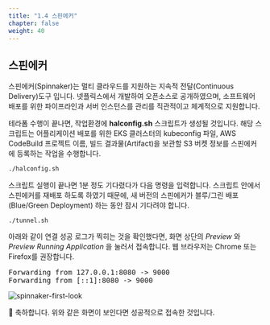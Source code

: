 ```yaml
---
title: "1.4 스핀에커"
chapter: false
weight: 40
---
```


## 스핀에커

스핀에커(Spinnaker)는 멀티 클라우드를 지원하는 지속적 전달(Continuous Delivery)도구 입니다. 넷플릭스에서 개발하여 오픈소스로 공개하였으며, 소프트웨어 배포를 위한 파이프라인과 서버 인스턴스를 관리를 직관적이고 체계적으로 지원합니다.

테라폼 수행이 끝나면, 작업환경에 **halconfig.sh** 스크립트가 생성될 것입니다. 해당 스크립트는 어플리케이션 배포를 위한 EKS 클러스터의 kubeconfig 파일, AWS CodeBuild 프로젝트 이름, 빌드 결과물(Artifact)을 보관할 S3 버켓 정보를 스핀에커에 등록하는 작업을 수행합니다.

```sh
./halconfig.sh
```

스크립트 실행이 끝나면 1분 정도 기다렸다가 다음 명령을 입력합니다. 스크립트 안에서 스핀에커를 재배포 하도록 하였기 때문에, 새 버전의 스핀에커가 블루/그린 배포(Blue/Green Deployment) 하는 동안 잠시 기다려야 합니다.

```
./tunnel.sh
```

아래와 같이 연결 성공 로그가 찍히는 것을 확인했다면, 화면 상단의 *Preview* 와 *Preview Running Application* 을 눌러서 접속합니다. 웹 브라우저는 Chrome 또는 Firefox를 권장합니다.

<pre>
Forwarding from 127.0.0.1:8080 -> 9000
Forwarding from [::1]:8080 -> 9000
</pre>
 
![spinnaker-first-look](/images/spinnaker/spinnaker-first-look.png)

🎉 축하합니다. 위와 같은 화면이 보인다면 성공적으로 접속한 것입니다.
